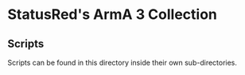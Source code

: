 # StatusRed's ArmA 3 Collection
## Scripts
Scripts can be found in this directory inside their own sub-directories.
